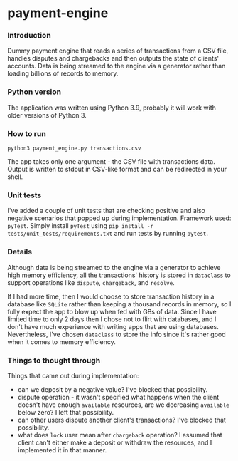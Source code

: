 # payment-engine

### Introduction
Dummy payment engine that reads a series of transactions from a CSV file,
handles disputes and chargebacks and then outputs the state of clients' accounts.
Data is being streamed to the engine via a generator rather than loading billions of records to memory.
### Python version
The application was written using Python 3.9, probably it will work with older versions of Python 3.
### How to run
```python3 payment_engine.py transactions.csv```  

The app takes only one argument - the CSV file with transactions data.
Output is written to stdout in CSV-like format and can be redirected in your shell.


### Unit tests

I've added a couple of unit tests that are checking positive and also negative scenarios
that popped up during implementation. Framework used: `pyTest`.
Simply install `pyTest` using ```pip install -r tests/unit_tests/requirements.txt```
and run tests by running ```pytest```.

### Details
Although data is being streamed to the engine via a generator to achieve high memory efficiency,
all the transactions' history is stored in `dataclass` to support operations
like `dispute`, `chargeback`, and `resolve`.  

If I had more time, then I would choose to store transaction history in a database
like `SQLite` rather than keeping a thousand records in memory,
so I fully expect the app to blow up when fed with GBs of data.
Since I have limited time to only 2 days then I chose not to flirt with databases,
and I don't have much experience with writing apps that are using databases.
Nevertheless, I've chosen `dataclass` to store the info since it's rather good when
it comes to memory efficiency.

### Things to thought through
Things that came out during implementation:
- can we deposit by a negative value? I've blocked that possibility.
- dispute operation - it wasn't specified what happens when the client doesn't have
enough `available` resources,
are we decreasing `available` below zero? I left that possibility.
- can other users dispute another client's transactions? I've blocked that possibility.
- what does `lock` user mean after `chargeback` operation? I assumed that client can't either make
a deposit or withdraw the resources, and I implemented it in that manner.
